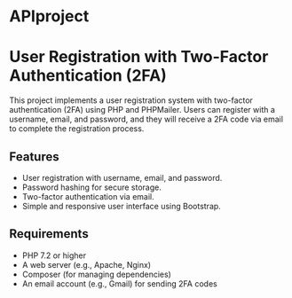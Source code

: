 # APIproject
# User Registration with Two-Factor Authentication (2FA)

This project implements a user registration system with two-factor authentication (2FA) using PHP and PHPMailer. Users can register with a username, email, and password, and they will receive a 2FA code via email to complete the registration process.

## Features

- User registration with username, email, and password.
- Password hashing for secure storage.
- Two-factor authentication via email.
- Simple and responsive user interface using Bootstrap.

## Requirements

- PHP 7.2 or higher
- A web server (e.g., Apache, Nginx)
- Composer (for managing dependencies)
- An email account (e.g., Gmail) for sending 2FA codes
